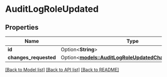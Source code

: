 # AuditLogRoleUpdated

## Properties

Name | Type | Description | Notes
------------ | ------------- | ------------- | -------------
**id** | Option<**String**> | The role ID. | [optional]
**changes_requested** | Option<[**models::AuditLogRoleUpdatedChangesRequested**](AuditLog_role_updated_changes_requested.md)> |  | [optional]

[[Back to Model list]](../README.md#documentation-for-models) [[Back to API list]](../README.md#documentation-for-api-endpoints) [[Back to README]](../README.md)


